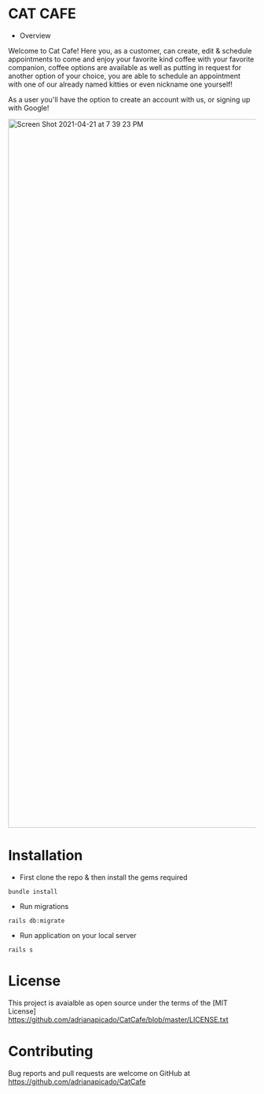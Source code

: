 # CAT CAFE

* Overview

Welcome to Cat Cafe! Here you, as a customer, can create, edit & schedule appointments to come and enjoy your favorite kind coffee with your favorite companion, coffee options are available as well as putting in request for another option of your choice, you are able to schedule an appointment with one of our already named kitties or even nickname one yourself!  


As a user you'll have the option to create an account with us, or signing up with Google!


<img width="1440" alt="Screen Shot 2021-04-21 at 7 39 23 PM" src="https://user-images.githubusercontent.com/72949156/115635293-63bf0c80-a2d9-11eb-8161-25119a0abd59.png">

# Installation

* First clone the repo & then install the gems required 

```
bundle install 
```

* Run migrations 

```
rails db:migrate 
```
* Run application on your local server

```
rails s
```

# License 
This project is avaialble as open source under the terms of the [MIT License] https://github.com/adrianapicado/CatCafe/blob/master/LICENSE.txt


# Contributing 

Bug reports and pull requests are welcome on GitHub at https://github.com/adrianapicado/CatCafe
